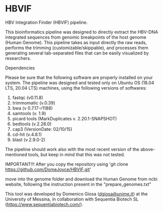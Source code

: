 # HBVIF
HBV Integration Finder (HBVIF) pipeline.

This bioinformatics pipeline was designed to directly extract the HBV-DNA integrated sequences from genomic breakpoints of the host genome (Human Genome).
This pipeline takes as input directly the raw reads, performs the trimming (customizable/skippable), and processes them generating several tab-separated files that can be easily visualized by researchers.

Dependencies

Please be sure that the following software are properly installed on your system.
The pipeline was designed and tested only on Ubuntu OS (18.04 LTS, 20.04 LTS) machines, using the following versions of softwares:
1) fastqc (v0.11.8)
2) trimmomatic (v.0.39)
3) bwa (v 0.7.17-r1188)
4) samtools (v. 1.9)
5) picard tools (MarkDuplicates v. 2.20.1-SNAPSHOT)
6) bedtools (v.2.28.0)
7) cap3 (VersionDate: 02/10/15)
8) cd-hit (v.4.8.1)
9) blast (v.2.9.0-2)

The pipeline should work also with the most recent version of the above-mentioned tools, but keep in mind that this was not tested.

IMPORTANT!!!
After you copy the repository using
'git clone https://github.com/DomeJoyce/HBVIF.git'

move into the genome folder and download the Human Genome from ncbi website, following the instruction present in the "prepare_genomes.txt"

This tool was developed by Domenico Giosa (dgiosa@unime.it) at the University of Messina, in collaboration with Sequentia Biotech SL (https://www.sequentiabiotech.com/).
